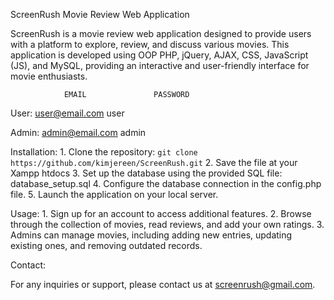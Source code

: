 ScreenRush Movie Review Web Application

ScreenRush is a movie review web application designed to provide users with a platform to explore, review, and discuss various movies. This application is developed using OOP PHP, jQuery, AJAX, CSS, JavaScript (JS), and MySQL, providing an interactive and user-friendly interface for movie enthusiasts.

            	EMAIL              	PASSWORD
User:		user@email.com		user

Admin: 		admin@email.com		admin


Installation:
    1. Clone the repository: `git clone https://github.com/kimjereen/ScreenRush.git`
    2. Save the file at your Xampp htdocs
    3. Set up the database using the provided SQL file: database_setup.sql
    4. Configure the database connection in the config.php file.
    5. Launch the application on your local server.

Usage:
    1. Sign up for an account to access additional features.
    2. Browse through the collection of movies, read reviews, and add your own ratings.
    3. Admins can manage movies, including adding new entries, updating existing ones, and removing outdated records.

Contact:

For any inquiries or support, please contact us at screenrush@gmail.com.

